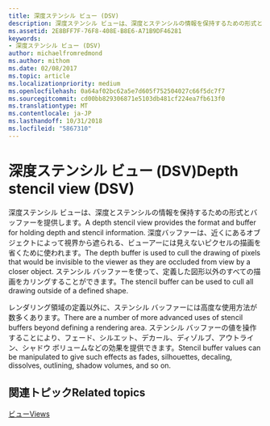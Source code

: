 ```yaml
---
title: 深度ステンシル ビュー (DSV)
description: 深度ステンシル ビューは、深度とステンシルの情報を保持するための形式とバッファーを提供します。
ms.assetid: 2E8BFF7F-76F8-408E-B8E6-A71B9DF46281
keywords:
- 深度ステンシル ビュー (DSV)
author: michaelfromredmond
ms.author: mithom
ms.date: 02/08/2017
ms.topic: article
ms.localizationpriority: medium
ms.openlocfilehash: 0a64af02bc62a5e7d605f752504027c66f5dc7f7
ms.sourcegitcommit: cd00bb829306871e5103db481cf224ea7fb613f0
ms.translationtype: MT
ms.contentlocale: ja-JP
ms.lasthandoff: 10/31/2018
ms.locfileid: "5867310"
---
```

# <a name="depth-stencil-view-dsv"></a><span data-ttu-id="e997f-104">深度ステンシル ビュー (DSV)</span><span class="sxs-lookup"><span data-stu-id="e997f-104">Depth stencil view (DSV)</span></span>


<span data-ttu-id="e997f-105">深度ステンシル ビューは、深度とステンシルの情報を保持するための形式とバッファーを提供します。</span><span class="sxs-lookup"><span data-stu-id="e997f-105">A depth stencil view provides the format and buffer for holding depth and stencil information.</span></span> <span data-ttu-id="e997f-106">深度バッファーは、近くにあるオブジェクトによって視界から遮られる、ビューアーには見えないピクセルの描画を省くために使われます。</span><span class="sxs-lookup"><span data-stu-id="e997f-106">The depth buffer is used to cull the drawing of pixels that would be invisible to the viewer as they are occluded from view by a closer object.</span></span> <span data-ttu-id="e997f-107">ステンシル バッファーを使って、定義した図形以外のすべての描画をカリングすることができます。</span><span class="sxs-lookup"><span data-stu-id="e997f-107">The stencil buffer can be used to cull all drawing outside of a defined shape.</span></span>

<span data-ttu-id="e997f-108">レンダリング領域の定義以外に、ステンシル バッファーには高度な使用方法が数多くあります。</span><span class="sxs-lookup"><span data-stu-id="e997f-108">There are a number of more advanced uses of stencil buffers beyond defining a rendering area.</span></span> <span data-ttu-id="e997f-109">ステンシル バッファーの値を操作することにより、フェード、シルエット、デカール、ディゾルブ、アウトライン、シャドウ ボリュームなどの効果を提供できます。</span><span class="sxs-lookup"><span data-stu-id="e997f-109">Stencil buffer values can be manipulated to give such effects as fades, silhouettes, decaling, dissolves, outlining, shadow volumes, and so on.</span></span>

## <a name="span-idrelated-topicsspanrelated-topics"></a><span data-ttu-id="e997f-110"><span id="related-topics"></span>関連トピック</span><span class="sxs-lookup"><span data-stu-id="e997f-110"><span id="related-topics"></span>Related topics</span></span>


[<span data-ttu-id="e997f-111">ビュー</span><span class="sxs-lookup"><span data-stu-id="e997f-111">Views</span></span>](views.md)

 

 




